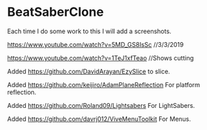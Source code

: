 # BeatSaberClone

Each time I do some work to this I will add a screenshots.

https://www.youtube.com/watch?v=5MD_GS8IsSc //3/3/2019

https://www.youtube.com/watch?v=1TeJ1xfTeao  //Shows cutting

Added https://github.com/DavidArayan/EzySlice to slice.

Added https://github.com/keijiro/AdamPlaneReflection For platform reflection.

Added https://github.com/Roland09/Lightsabers For LightSabers.

Added https://github.com/davrj012/ViveMenuToolkit For Menus.

